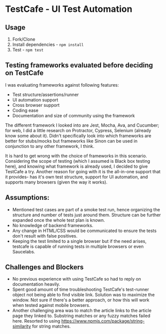 # TestCafe - UI Test Automation

## Usage
1. Fork/Clone
1. Install dependencies - `npm install`
1. Test - `npm test`

## Testing frameworks evaluated before deciding on TestCafe
I was evaluating frameworks against following features:
  - Test structure/assertions/runner
  - UI automation support
  - Cross browser support
  - Coding ease
  - Documentation and size of community using the framework

The different framework I looked into are Jest, Mocha, Ava, and Cucumber; for web, I did a little research on Protractor, Cypress, Selenium (already know some about it). Didn't specifically look into which frameworks are better for stubs/mocks but frameworks like Sinon can be used in conjunction to any other framework, I think.

It is hard to get wrong with the choice of frameworks in this scenario. Considering the scope of testing (which I assumed is Black box testing here), and knowing what framework is already used, I decided to give TestCafe a try. Another reason for going with it is the all-in-one support that it provides- has it's own test structure, support for UI automation, and supports many browsers (given the way it works).

## Assumptions:
 - Mentioned test cases are part of a smoke test run, hence organizing the structure and number of tests just around them. Structure can be further expanded once the whole test plan is known.
 - No knowledge of backend frameworks.
 - Any change in HTML/CSS would be communicated to ensure the tests don't result with false positives.
 - Keeping the test limited to a single browser but if the need arises, testcafe is capable of running tests in multiple browsers or even Saucelabs.


## Challenges and Blockers
- No previous experience with using TestCafe so had to reply on documentation heavily.
- Spent good amount of time troubleshooting TestCafe's test-runner object not being able to find visible link. Solution was to maximize the window. Not sure if there's a better approach, or how this will work when tested against mobile browsers.
- Another challenging area was to match the article links to the article page they linked to. Substring matches or any fuzzy matches failed here. Resorted to using https://www.npmjs.com/package/string-similarity for string matches.
